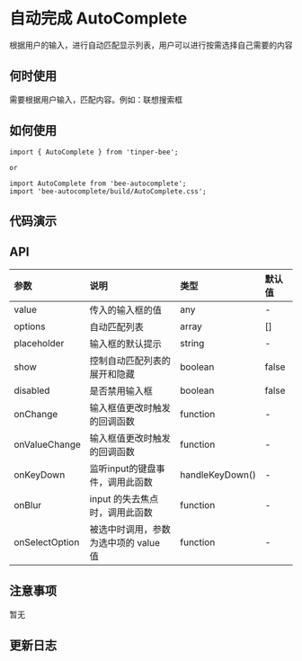 # 自动完成 AutoComplete
根据用户的输入，进行自动匹配显示列表，用户可以进行按需选择自己需要的内容

## 何时使用

需要根据用户输入，匹配内容。例如：联想搜索框

## 如何使用

```
import { AutoComplete } from 'tinper-bee';

or

import AutoComplete from 'bee-autocomplete';
import 'bee-autocomplete/build/AutoComplete.css';

```

## 代码演示

## API

|参数|说明|类型|默认值|
|:---|:-----|:----|:------|
|value|传入的输入框的值|any|-|
|options|自动匹配列表|array|[]|
|placeholder|输入框的默认提示|string|-|
|show|控制自动匹配列表的展开和隐藏|boolean|false|
|disabled|是否禁用输入框|boolean|false|
|onChange| 输入框值更改时触发的回调函数 |function|-|
|onValueChange| 输入框值更改时触发的回调函数 |function|-|
|onKeyDown| 监听input的键盘事件，调用此函数|handleKeyDown()|-|
|onBlur| input 的失去焦点时，调用此函数|function|-|
|onSelectOption| 被选中时调用，参数为选中项的 value 值|function|-|

## 注意事项

暂无

## 更新日志